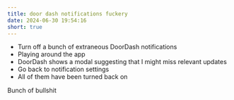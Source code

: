 ```yaml
---
title: door dash notifications fuckery
date: 2024-06-30 19:54:16
short: true
---
```


* Turn off a bunch of extraneous DoorDash notifications
* Playing around the app
* DoorDash shows a modal suggesting that I might miss relevant updates
* Go back to notification settings
* All of them have been turned back on

Bunch of bullshit
